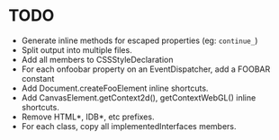 # TODO

- Generate inline methods for escaped properties (eg: `continue_`)
- Split output into multiple files.
- Add all members to CSSStyleDeclaration
- For each onfoobar property on an EventDispatcher, add a FOOBAR
  constant
- Add Document.createFooElement inline shortcuts.
- Add CanvasElement.getContext2d(), getContextWebGL() inline shortcuts.
- Remove HTML\*, IDB\*, etc prefixes.
- For each class, copy all implementedInterfaces members.
